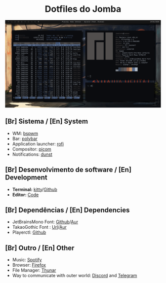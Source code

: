 <h1 align="center">Dotfiles do Jomba</h1>

![](Pictures/Desktop.png)

## [Br] Sistema / [En] System
+ WM: [bspwm](https://i.imgur.com/KOKce5P.png)
+ Bar: [polybar](https://github.com/polybar/polybar)
+ Application launcher: [rofi](https://github.com/davatorium/rofi)
+ Compositor: [picom](https://github.com/yshui/picom)
+ Notifications: [dunst](https://github.com/dunst-project/dunst)

## [Br] Desenvolvimento de software / [En] Development
+ **Terminal:** [kitty](https://sw.kovidgoyal.net/kitty/)/[Github](https://github.com/kovidgoyal/kitty)
+ **Editor:** [Code](https://github.com/Microsoft/vscode)

## [Br] Dependências / [En] Dependencies
+ JetBrainsMono Font: [Github](https://github.com/ryanoasis/nerd-fonts/tree/master/patched-fonts/JetBrainsMono)/[Aur](https://aur.archlinux.org/packages/nerd-fonts-jetbrains-mono/)
+ TakaoGothic Font : [Url](https://launchpad.net/takao-fonts)/[Aur](https://aur.archlinux.org/packages/otf-takao/)
+ Playerctl: [Github](https://github.com/altdesktop/playerctl)

## [Br] Outro / [En] Other
+ Music: [Spotify](https://www.spotify.com/)
+ Browser: [Firefox](https://www.mozilla.org/en-US/firefox/new/)
+ File Manager: [Thunar](https://github.com/xfce-mirror/thunar)
+ Way to communicate with outer world: [Discord](https://discordapp.com/) and [Telegram](https://telegram.org/)
